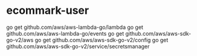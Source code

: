 # ecommark-user

go get github.com/aws/aws-lambda-go/lambda
go get github.com/aws/aws-lambda-go/events
go get github.com/aws/aws-sdk-go-v2/aws
go get github.com/aws/aws-sdk-go-v2/config
go get github.com/aws/aws-sdk-go-v2/service/secretsmanager
